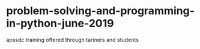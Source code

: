 # problem-solving-and-programming-in-python-june-2019
apssdc training offered through tariners and students 
